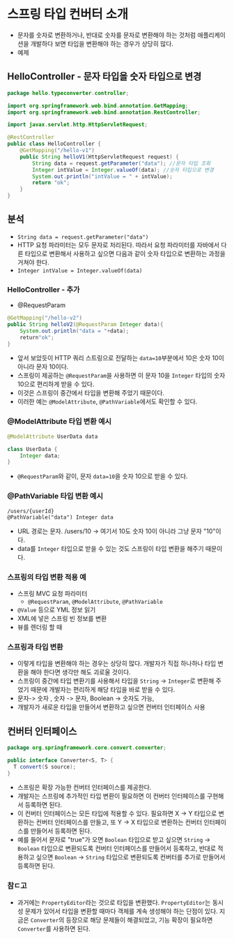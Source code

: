 # 스프링 타입 컨버터 소개
- 문자를 숫자로 변환하거나, 반대로 숫자를 문자로 변환해야 하는 것처럼 
  애플리케이션을 개발하다 보면 타입을 변환해야 하는 경우가 상당히 많다.
- 예제
## HelloController - 문자 타입을 숫자 타입으로 변경
```java
package hello.typeconverter.controller;

import org.springframework.web.bind.annotation.GetMapping;
import org.springframework.web.bind.annotation.RestController;

import javax.servlet.http.HttpServletRequest;

@RestController
public class HelloController {
    @GetMapping("/hello-v1")
    public String helloV1(HttpServletRequest request) {
        String data = request.getParameter("data"); //문자 타입 조회
        Integer intValue = Integer.valueOf(data); //숫자 타입으로 변경
        System.out.println("intValue = " + intValue);
        return "ok";
    }
}
```

## 분석
- `String data = request.getParameter("data")`
- HTTP 요청 파라미터는 모두 문자로 처리된다. 따라서 요청 파라미터를 자바에서 다른 타입으로 변환해서 사용하고 싶으면
다음과 같이 숫자 타입으로 변환하는 과정을 거쳐야 한다.
- `Integer intValue = Integer.valueOf(data)`

### HelloController - 추가
- @RequestParam
```java
@GetMapping("/hello-v2")
public String helloV2(@RequestParam Integer data){
    System.out.println("data = "+data);
    return"ok";
}
```
- 앞서 보았듯이 HTTP 쿼리 스트링으로 전달하는 `data=10`부분에서 10은 숫자 10이 아니라 문자 10이다.
- 스프링이 제공하는 `@RequestParam`을 사용하면 이 문자 10을 `Integer` 타입의 숫자 10으로
편리하게 받을 수 있다.
- 이것은 스프링이 중간에서 타입을 변환해 주었기 때문이다.
- 이러한 예는 `@ModelAttribute`, `@PathVariable`에서도 확인할 수 있다.

### @ModelAttribute 타입 변환 예시
```java
@ModelAttribute UserData data

class UserData {
    Integer data;
}
```
- `@RequestParam`와 같이, 문자 `data=10`을 숫자 10으로 받을 수 있다.

### @PathVariable 타입 변환 예시
```
/users/{userId}
@PathVariable("data") Integer data
```
- URL 경로는 문자. /users/10 -> 여기서 10도 숫자 10이 아니라 그냥 문자 "10"이다.
- data를 `Integer` 타입으로 받을 수 있는 것도 스프링이 타입 변환을 해주기 때문이다.

### 스프링의 타입 변환 적용 예
- 스프링 MVC 요청 파라미터
  - `@RequestParam`, `@ModelAttribute`, `@PathVariable`
- `@Value` 등으로 YML 정보 읽기
- XML에 넣은 스프링 빈 정보를 변환
- 뷰를 렌더링 할 때

### 스프링과 타입 변환
- 이렇게 타입을 변환해야 하는 경우는 상당히 많다. 개발자가 직접 하나하나 타입 변환을 해야 한다면
생각만 해도 괴로울 것이다.
- 스프링이 중간에 타입 변환기를 사용해서 타입을 `String` -> `Integer`로 변환해 주었기 때문에
개발자는 편리하게 해당 타입을 바로 받을 수 있다.
- 문자-> 숫자 , 숫자 -> 문자, Boolean -> 숫자도 가능,
- 개발자가 새로운 타입을 만들어서 변환하고 싶으면 컨버터 인터페이스 사용

## 컨버터 인터페이스
```java
package org.springframework.core.convert.converter;

public interface Converter<S, T> {
  T convert(S source);
}
```
- 스프링은 확장 가능한 컨버터 인터페이스를 제공한다.
- 개발자는 스프링에 추가적인 타입 변환이 필요하면 이 컨버터 인터페이스를 구현해서 등록하면 된다.
- 이 컨버터 인터페이스는 모든 타입에 적용할 수 있다. 필요하면 X -> Y 타입으로 변환하는 컨버터 인터페이스를 만들고,
또 Y -> X 타입으로 변환하는 컨버터 인터페이스를 만들어서 등록하면 된다.
- 예를 들어서 문자로 "true"가 오면 `Boolean` 타입으로 받고 싶으면 `String` -> `Boolean` 타입으로 변환되도록
컨버터 인터페이스를 만들어서 등록하고, 반대로 적용하고 싶으면 `Boolean` -> `String` 타입으로 변환되도록 컨버터를 추가로 만들어서 등록하면 된다.

### 참ㄷ고
- 과거에는 `PropertyEditor`라는 것으로 타입을 변환했다. `PropertyEditor`는 동시성 문제가 있어서
타입을 변환할 때마다 객체를 계속 생성해야 하는 단점이 있다. 지금은 `Converter`의 등장으로 해당 문제들이 해결되었고,
  기능 확장이 필요하면 `Converter`를 사용하면 된다.
